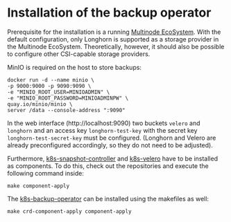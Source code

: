 # Installation of the backup operator

Prerequisite for the installation is a running [Multinode EcoSystem][mn-ecosystem-repo].
With the default configuration, only Longhorn is supported as a storage provider in the Multinode EcoSystem.
Theoretically, however, it should also be possible to configure other CSI-capable storage providers.

[mn-ecosystem-repo]: https://github.com/cloudogu/k8s-ecosystem

MinIO is required on the host to store backups:
```shell
docker run -d --name minio \
-p 9000:9000 -p 9090:9090 \
-e "MINIO_ROOT_USER=MINIOADMIN" \
-e "MINIO_ROOT_PASSWORD=MINIOADMINPW" \
quay.io/minio/minio \
server /data --console-address ":9090"
```
In the web interface (http://localhost:9090) two buckets `velero` and `longhorn`
and an access key `longhorn-test-key` with the secret key `longhorn-test-secret-key` must be configured.
(Longhorn and Velero are already preconfigured accordingly, so they do not need to be adjusted).

Furthermore, [k8s-snapshot-controller][snapshot-ctrl-repo] and [k8s-velero][velero-repo] have to be installed as components.
To do this, check out the repositories and execute the following command inside:
```shell
make component-apply
```

[snapshot-ctrl-repo]: https://github.com/cloudogu/k8s-snapshot-controller
[velero-repo]: https://github.com/cloudogu/k8s-velero

The [k8s-backup-operator][backup-op-repo] can be installed using the makefiles as well:
```shell
make crd-component-apply component-apply
```

[backup-op-repo]: https://github.com/cloudogu/k8s-backup-operator